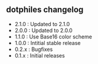 dotphiles changelog
-------------------

  - 2.1.0  : Updated to 2.1.0
  - 2.0.0  : Updated to 2.0.0
  - 1.1.0  : Use Base16 color scheme
  - 1.0.0  : Intitial stable release
  - 0.2.x  : Bugfixes
  - 0.1.x  : Initial releases

